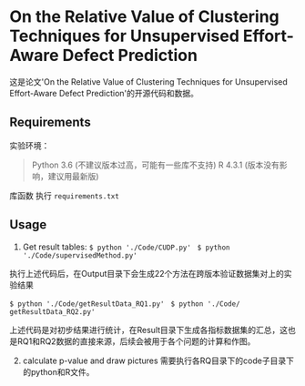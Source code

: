 # On the Relative Value of Clustering Techniques for Unsupervised Effort-Aware Defect Prediction

这是论文'On the Relative Value of Clustering Techniques for Unsupervised Effort-Aware Defect Prediction'的开源代码和数据。

## Requirements

实验环境： 
> Python 3.6 (不建议版本过高，可能有一些库不支持)
> R 4.3.1 (版本没有影响，建议用最新版)

库函数
执行 ``requirements.txt``
## Usage 
1. Get result tables: 
``$ python './Code/CUDP.py' `` 
``$ python './Code/supervisedMethod.py' `` 

  执行上述代码后，在Output目录下会生成22个方法在跨版本验证数据集对上的实验结果 

``$ python './Code/getResultData_RQ1.py' `` 
``$ python './Code/ getResultData_RQ2.py' `` 

  上述代码是对初步结果进行统计，在Result目录下生成各指标数据集的汇总，这也是RQ1和RQ2数据的直接来源，后续会被用于各个问题的计算和作图。 

2. calculate p-value and draw pictures 
   需要执行各RQ目录下的code子目录下的python和R文件。
